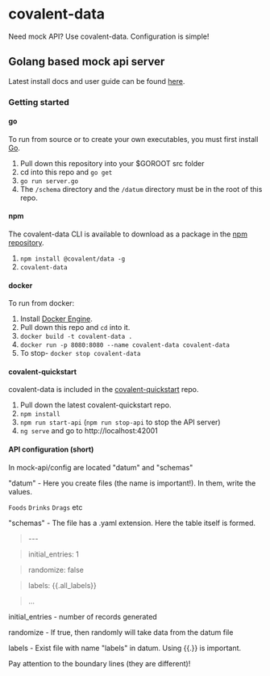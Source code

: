 # covalent-data
Need mock API? Use covalent-data.
Configuration is simple!
## Golang based mock api server

Latest install docs and user guide can be found [here](https://www.gitbook.com/book/ilsiepotamus/covalent-data).

### Getting started
#### go
To run from source or to create your own executables, you must first install [Go](https://golang.org/doc/install).

1. Pull down this repository into your $GOROOT src folder
2. cd into this repo and `go get`
3. `go run server.go`
4. The `/schema` directory and the `/datum` directory must be in the root of this repo.

#### npm
The covalent-data CLI is available to download as a package in the [npm repository](https://www.npmjs.com/package/@covalent/data).

1. `npm install @covalent/data -g`
2. `covalent-data`

#### docker
To run from docker:

1. Install [Docker Engine](https://docs.docker.com/engine/installation/).
2. Pull down this repo and `cd` into it.
3. `docker build -t covalent-data .`
4. `docker run -p 8080:8080 --name covalent-data covalent-data`
5. To stop- `docker stop covalent-data`

#### covalent-quickstart
covalent-data is included in the [covalent-quickstart](https://github.com/Teradata/covalent-quickstart) repo.

1. Pull down the latest covalent-quickstart repo.
2. `npm install`
3. `npm run start-api` (`npm run stop-api` to stop the API server)
4. `ng serve` and go to http://localhost:42001

#### API configuration (short)
In mock-api/config are located "datum" and "schemas"

"datum" - Here you create files (the name is important!). In them, write the values.

`Foods`
`Drinks`
`Drags` etc


"schemas" - The file has a .yaml extension. Here the table itself is formed.

>\---

>initial_entries: 1

>randomize: false

>labels: {{.all_labels}}

>...


initial_entries - number of records generated

randomize - If true, then randomly will take data from the datum file

labels - Exist file with name "labels" in datum. Using {{.}} is important.

Pay attention to the boundary lines (they are different)!
